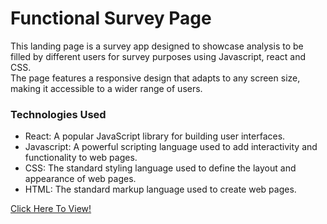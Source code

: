 <h1>Functional Survey Page</h1>

<p>This landing page is a survey app designed to showcase analysis to be filled by different users for survey purposes using Javascript, react and CSS. <br>The page features a responsive design that adapts to any screen size, making it accessible to a wider range of users.</br></p>

<h3>Technologies Used</h3>
<ul> 
<li>React: A popular JavaScript library for building user interfaces.</>
<li>Javascript: A powerful scripting language used to add interactivity and functionality to web pages.</li>
<li>CSS: The standard styling language used to define the layout and appearance of web pages.</li>
<li>HTML: The standard markup language used to create web pages.</li>
</ul>

<a href="">Click Here To View!</a>
